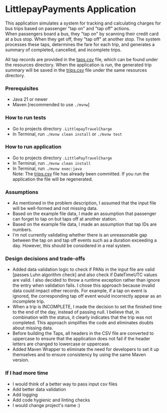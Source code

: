 # LittlepayPayments Application

This application simulates a system for tracking and calculating charges for bus trips based on 
passenger "tap on" and "tap off" actions.\
When passengers board a bus, they "tap on" by scanning their credit card at a bus stop. 
When they get off, they "tap off" at another stop. The system processes these taps, determines the fare for each trip, 
and generates a summary of completed, cancelled, and incomplete trips.

All tap records are provided in the [taps.csv](src/main/resources/taps.csv) file, which can be found under 
the resources directory. When the application is run, the generated trip summary will be saved 
in the [trips.csv](src/main/resources/trips.csv) file under the same resources directory.

### Prerequisites
- Java 21 or newer
- Maven [recommended to use `./mvnw`]

### How to run tests
- Go to projects directory `.LittlepayTravelCharge`
- In Terminal, run `./mvnw clean install` or `./mvnw test`

### How to run application
- Go to projects directory `.LittlePayTravelCharge`
- In Terminal, run `./mvnw clean install`
- In Terminal, run `./mvnw exec:java`\
Note: The [trips.csv](src/main/resources/trips.csv) file has already been committed. If you run the application 
the file will be regenerated.

### Assumptions
- As mentioned in the problem description, I assumed that the input file will be well-formed and not missing data.
- Based on the example file data, I made an assumption that passenger can forget to tap on but taps off at another station.
- Based on the example file data, I made an assumption that tap IDs are numbers.
- I'm not currently validating whether there is an unreasonable gap between the tap on and tap off events
    such as a duration exceeding a day. However, this should be considered in a real system.

### Design decisions and trade-offs
- Added data validation logic to check if PANs in the input file are valid [passes Luhn algorithm check]
    and also check if DateTimeUTC values are valid.
    I also decided to throw a runtime exception rather than ignore the entry when validation fails. 
    I chose this approach because invalid data could impact other records. For example, if a tap on event is ignored, 
    the corresponding tap off event would incorrectly appear as an incomplete trip.
- When a trip is INCOMPLETE, I made the decision to set the finished time to the end of the day, 
    instead of passing null. I believe that, in combination with the status, it clearly indicates that the trip 
    was not completed. This approach simplifies the code and eliminates doubts about missing data.
- Before building the Taps, all headers in the CSV file are converted to uppercase to ensure that the application
    does not fail if the header letters are changed to lowercase or uppercase.
- Added Maven Wrapper to eliminate the need for developers to set it up themselves and to ensure consistency by using the same Maven version.

### If I had more time
- I would think of a better way to pass input csv files
- Add better data validation
- Add logging
- Add code hygienic and linting checks
- I would change project's name :)

